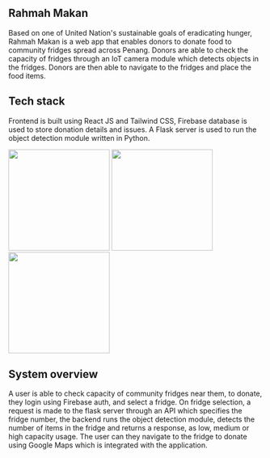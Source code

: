 ## Rahmah Makan

Based on one of United Nation's sustainable goals of eradicating hunger, Rahmah Makan is a web app that enables donors to 
donate food to community fridges spread across Penang. Donors are able to check the capacity of fridges through an IoT camera module which detects objects in the fridges. Donors are then able to navigate to the fridges and place the food items.

## Tech stack

Frontend is built using React JS and Tailwind CSS, Firebase database is used to store donation details and issues. A Flask server is used to run the object detection module written in Python.

<img src="https://www.gstatic.com/devrel-devsite/prod/vde5e97689c1d94fa683b9e5392f0f6b6562f68c8b527194cc7ca91d97bde649f/firebase/images/lockup.svg"  width="200" height="auto">
<img src="https://www.datocms-assets.com/45470/1631110818-logo-react-js.png" width="200" height="auto">
<img src="https://miro.medium.com/max/712/0*QXkyD4rFK7ivYf9-.png" width="200" height="auto">
 

## System overview

A user is able to check capacity of community fridges near them, to donate, they login using Firebase auth, and select a fridge. On fridge selection, a request is made to the flask server through an API which specifies the fridge number, the backend runs the object detection module, detects the number of items in the fridge and returns a response, as low, medium or high capacity usage. The user can they navigate to the fridge to donate using Google Maps which is integrated with the application.
